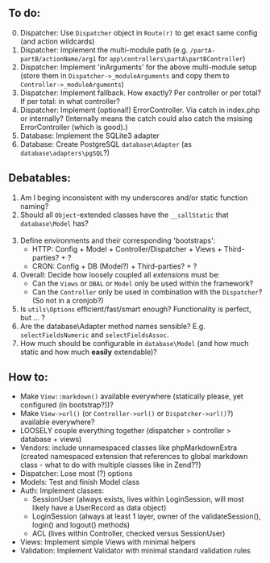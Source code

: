 
To do:
------

0. Dispatcher: Use `Dispatcher` object in `Route(r)` to get exact same config (and action wildcards)
1. Dispatcher: Implement the multi-module path (e.g. `/partA-partB/actionName/arg1` for `app\controllers\partA\partBController`)
2. Dispatcher: Implement 'inArguments' for the above multi-module setup (store them in `Dispatcher->_moduleArguments` and copy them to `Controller->_moduleArguments`)
3. Dispatcher: Implement fallback. How exactly? Per controller or per total? If per total: in what controller?
4. Dispatcher: Implement (optional!) ErrorController. Via catch in index.php or internally? (Internally means the catch could also catch the msising ErrorController (which is good).)
5. Database: Implement the SQLite3 adapter
6. Database: Create PostgreSQL `database\Adapter` (as `database\adapters\pgSQL`?)


Debatables:
-----------

1. Am I beging inconsistent with my underscores and/or static function naming?
2. Should all `Object`-extended classes have the `__callStatic` that `database\Model` has?<br><br>
1. Define environments and their corresponding 'bootstraps':
    - HTTP: Config + Model + Controller/Dispatcher + Views + Third-parties? + ?
    - CRON: Config + DB (Model?) + Third-parties? + ?
2. Overall: Decide how loosely coupled all _extensions_ must be:
    - Can the `Views` or `DBAL` or `Model` only be used within the framework?
    - Can the `Controller` only be used in combination with the `Dispatcher`? (So not in a cronjob?)
3. Is `utils\Options` efficient/fast/smart enough? Functionality is perfect, but ... ?
4. Are the database\Adapter method names sensible? E.g. `selectFieldsNumeric` and `selectFieldsAssoc`.
5. How much should be configurable in `database\Model` (and how much static and how much **easily** extendable)?


How to:
-------

* Make `View::markdown()` available everywhere (statically please, yet configured (in bootstrap?))?
* Make `View->url()` (or `Controller->url()` or `Dispatcher->url()`?) available everywhere?
* LOOSELY couple everything together (dispatcher > controller > database + views)
* Vendors: include unnamespaced classes like phpMarkdownExtra (created namespaced extension that references to global markdown class - what to do with multiple classes like in Zend??)
* Dispatcher: Lose most (?) options
* Models: Test and finish Model class
* Auth: Implement classes:
    - SessionUser (always exists, lives within LoginSession, will most likely have a UserRecord as data object)
    - LoginSession (always at least 1 layer, owner of the validateSession(), login() and logout() methods)
    - ACL (lives within Controller, checked versus SessionUser)
* Views: Implement simple Views with minimal helpers
* Validation: Implement Validator with minimal standard validation rules
